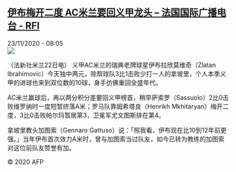 <!--1606118107000-->
[伊布梅开二度 AC米兰要回义甲龙头 – 法国国际广播电台 - RFI](http://www.rfi.fr//cn/contenu/20201123-%E4%BC%8A%E5%B8%83%E6%A2%85%E5%BC%80%E4%BA%8C%E5%BA%A6-ac%E7%B1%B3%E5%85%B0%E8%A6%81%E5%9B%9E%E4%B9%89%E7%94%B2%E9%BE%99%E5%A4%B4)
------

<div>23/11/2020 - 08:05</div><img src="https://s.rfi.fr/media/display/38181576-2d5f-11eb-8cce-005056bf87d6/w:310/p:16x9/spo0002b.201123150504.jpg"><div class="t-content__body u-clearfix"><p>（法新社米兰22日电）    义甲AC米兰的瑞典老牌球星伊布拉欣莫维奇（Zlatan Ibrahimovic）今天独中两元，除帮球队3比1击败少打一人的拿坡里，个人本季义甲的进球也来到双位数的10球，身手彷佛重回全盛年代。</p><p>    AC米兰赢球后，再以两分积分差要回义甲榜首，稍早萨索罗（Sassuolo）2比0击败维罗纳时一度短暂挤落A米；罗马队靠姆希塔良（Henrikh Mkhitaryan）梅开二度，3比0击败帕尔玛暂居第3，卫冕军尤文图斯排在第4。</p><p>    拿坡里教头加图索（Gennaro Gattuso）说：「照我看，伊布现在比10到12年前更强。」当年伊布首次效力A米时，曾与加图索当过队友，如今已转为教练的加图索对这位前队友赞誉有加。</p><p class="t-copyright">© 2020 AFP</p>        </div>
